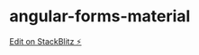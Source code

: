 # angular-forms-material

[Edit on StackBlitz ⚡️](https://stackblitz.com/edit/angular-forms-material)